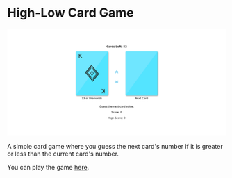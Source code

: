 # High-Low Card Game

<img src='./docs/demo.png' />

A simple card game where you guess the next card's number if it is greater or less than the
current card's number.

You can play the game [here](https://prinsepipo.github.io/high-low-cardgame/).
